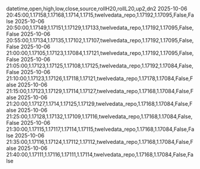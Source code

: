 datetime,open,high,low,close,source,rollH20,rollL20,up2,dn2
2025-10-06 20:45:00,1.17158,1.17168,1.1714,1.1715,twelvedata_repo,1.17192,1.17095,False,False
2025-10-06 20:50:00,1.17149,1.17151,1.17129,1.17133,twelvedata_repo,1.17192,1.17095,False,False
2025-10-06 20:55:00,1.17134,1.17135,1.17102,1.17107,twelvedata_repo,1.17192,1.17095,False,False
2025-10-06 21:00:00,1.17105,1.17123,1.17084,1.17121,twelvedata_repo,1.17192,1.17095,False,False
2025-10-06 21:05:00,1.17123,1.17125,1.17108,1.17125,twelvedata_repo,1.17192,1.17084,False,False
2025-10-06 21:10:00,1.17123,1.17126,1.17118,1.17121,twelvedata_repo,1.17178,1.17084,False,False
2025-10-06 21:15:00,1.17123,1.17129,1.17114,1.17127,twelvedata_repo,1.17168,1.17084,False,False
2025-10-06 21:20:00,1.17127,1.1714,1.17125,1.17129,twelvedata_repo,1.17168,1.17084,False,False
2025-10-06 21:25:00,1.17128,1.17132,1.17109,1.17116,twelvedata_repo,1.17168,1.17084,False,False
2025-10-06 21:30:00,1.17115,1.17117,1.17114,1.17115,twelvedata_repo,1.17168,1.17084,False,False
2025-10-06 21:35:00,1.17116,1.17124,1.17112,1.17112,twelvedata_repo,1.17168,1.17084,False,False
2025-10-06 21:40:00,1.17111,1.17116,1.17111,1.17114,twelvedata_repo,1.17168,1.17084,False,False
